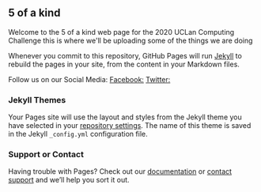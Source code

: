 ## 5 of a kind

Welcome to the 5 of a kind web page for the 2020 UCLan Computing Challenge this is where we'll be uploading some of the things we are doing

Whenever you commit to this repository, GitHub Pages will run [Jekyll](https://jekyllrb.com/) to rebuild the pages in your site, from the content in your Markdown files.

Follow us on our Social Media:
[Facebook:](https://www.facebook.com/fiveofakindltd)
[Twitter:](https://twitter.com/5ofaKindLTD1)

### Jekyll Themes

Your Pages site will use the layout and styles from the Jekyll theme you have selected in your [repository settings](https://github.com/5-of-a-kind/5-of-a-kind.github.io/settings). The name of this theme is saved in the Jekyll `_config.yml` configuration file.

### Support or Contact

Having trouble with Pages? Check out our [documentation](https://docs.github.com/categories/github-pages-basics/) or [contact support](https://github.com/contact) and we’ll help you sort it out.
